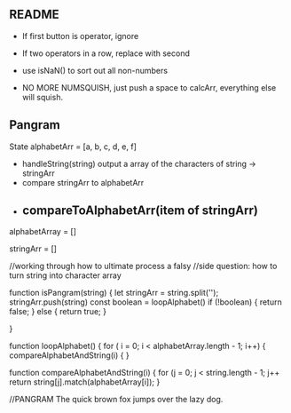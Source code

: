 ## README

-   If first button is operator, ignore

-   If two operators in a row, replace with second

-   use isNaN() to sort out all non-numbers

-   NO MORE NUMSQUISH, just push a space to calcArr, everything else will squish.

## Pangram

State
alphabetArr = [a, b, c, d, e, f]

-   handleString(string) output a array of the characters of string -> stringArr
-   compare stringArr to alphabetArr
-   ## compareToAlphabetArr(item of stringArr)

alphabetArray = []

stringArr = []

//working through how to ultimate process a falsy
//side question: how to turn string into character array

function isPangram(string) {
let stringArr = string.split('');
stringArr.push(string)
const boolean = loopAlphabet()
if (!boolean) {
return false;
} else {
return true;
}

}

function loopAlphabet() {
for ( i = 0; i < alphabetArray.length - 1; i++) {
compareAlphabetAndString(i) {
}

function compareAlphabetAndString(i) {
for (j = 0; j < string.length - 1; j++
return string[j].match(alphabetArray[i]);
}

//PANGRAM
The quick brown fox jumps over the lazy dog.
